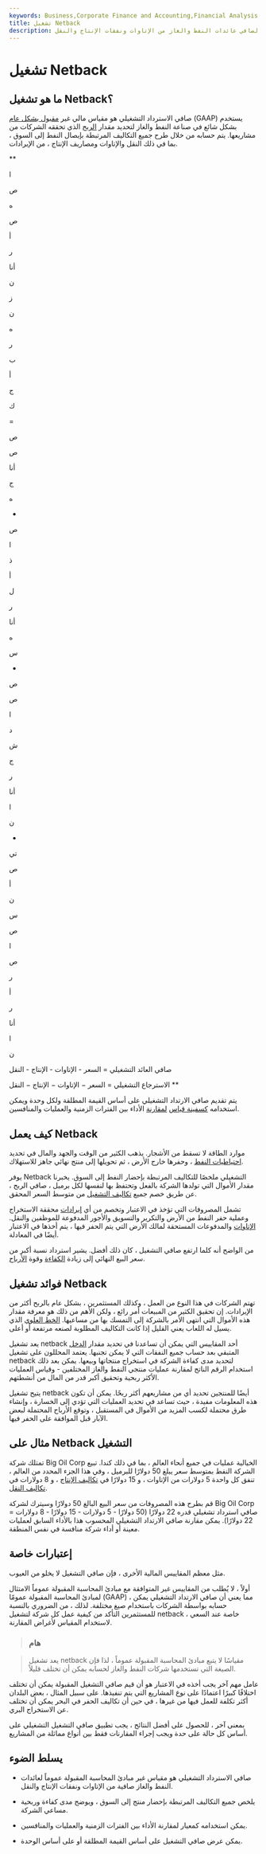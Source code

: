 ```yaml
---
keywords: Business,Corporate Finance and Accounting,Financial Analysis
title: تشغيل Netback
description: صافي الاسترداد التشغيلي هو مقياس لا يتبع مبادئ المحاسبة المقبولة عموماً لصافي عائدات النفط والغاز من الإتاوات ونفقات الإنتاج والنقل.
---
```


# تشغيل Netback
## ما هو تشغيل Netback؟

صافي الاسترداد التشغيلي هو مقياس مالي غير [مقبول بشكل عام](/gaap) (GAAP) يستخدم بشكل شائع في صناعة النفط والغاز لتحديد مقدار [الربح](/profit) الذي تحققه الشركات من مشاريعها. يتم حسابه من خلال طرح جميع التكاليف المرتبطة بإيصال النفط إلى السوق ، بما في ذلك النقل والإتاوات ومصاريف الإنتاج ، من الإيرادات.

**

ا

ص

ه

ص

أ

ر

أنا

ن

ز

ن

ه

ر

ب

أ

ج

ك

=

ص

ص

أنا

ج

ه

-

ص

ا

ذ

أ

ل

ر

أنا

ه

س

-

ص

ص

ا

د

ش

ج

ر

أنا

ا

ن

-

تي

ص

أ

ن

س

ص

ا

ص

ر

أ

ر

أنا

ا

ن

صافي العائد التشغيلي = السعر - الإتاوات - الإنتاج - النقل

الاسترجاع التشغيلي = السعر − الإتاوات − الإنتاج − النقل **

يتم تقديم صافي الارتداد التشغيلي على أساس القيمة المطلقة ولكل وحدة ويمكن استخدامه [كسفينة قياس](/benchmark) [لمقارنة](/benchmark) الأداء بين الفترات الزمنية والعمليات والمنافسين.

## كيف يعمل Netback

موارد الطاقة لا تسقط من الأشجار. يذهب الكثير من الوقت والجهد والمال في تحديد [احتياطيات النفط](/oil-reserves) ، وحفرها خارج الأرض ، ثم تحويلها إلى منتج نهائي جاهز للاستهلاك.

يوفر Netback التشغيلي ملخصًا للتكاليف المرتبطة بإحضار النفط إلى السوق. يخبرنا مقدار الأموال التي تولدها الشركة بالفعل وتحتفظ بها لنفسها لكل برميل ، صافي الربح ، عن طريق خصم جميع [تكاليف التشغيل](/operating-cost) من متوسط السعر المحقق.

تشمل المصروفات التي تؤخذ في الاعتبار وتخصم من أي [إيرادات](/revenue) محققة الاستخراج وعملية حفر النفط من الأرض والتكرير والتسويق والأجور المدفوعة للموظفين والنقل. [الإتاوات](/royalty-interest) والمدفوعات المستحقة لمالك الأرض التي يتم الحفر فيها ، يتم أخذها في الاعتبار أيضًا في المعادلة.

من الواضح أنه كلما ارتفع صافي التشغيل ، كان ذلك أفضل. يشير استرداد نسبة أكبر من سعر البيع النهائي إلى زيادة [الكفاءة](/efficiency) وقوة [الأرباح](/earnings-power).

## فوائد تشغيل Netback

تهتم الشركات في هذا النوع من العمل ، وكذلك المستثمرين ، بشكل عام بالربح أكثر من الإيرادات. إن تحقيق الكثير من المبيعات أمر رائع ، ولكن الأهم من ذلك هو معرفة مقدار هذه الأموال التي انتهى الأمر بالشركة إلى التمسك بها من مساعيها. [الخط العلوي](/topline) الذي يسيل له اللعاب يعني القليل إذا كانت التكاليف المطلوبة لصنعه مرتفعة أو أعلى.

يعد تشغيل netback أحد المقاييس التي يمكن أن تساعدنا في تحديد مقدار [الدخل](/income) المتبقي بعد حساب جميع النفقات التي لا يمكن تجنبها. يعتمد المحللون على تشغيل netback لتحديد مدى كفاءة الشركة في استخراج منتجاتها وبيعها. يمكن بعد ذلك استخدام الرقم الناتج لمقارنة عمليات منتجي النفط والغاز المختلفين - وقياس العمليات الأكثر ربحية وتحقيق أكبر قدر من المال من أنشطتهم.

يتيح تشغيل netback أيضًا للمنتجين تحديد أي من مشاريعهم أكثر ربحًا. يمكن أن تكون هذه المعلومات مفيدة ، حيث تساعد في تحديد العمليات التي تؤدي إلى الخسارة ، وإنشاء طرق محتملة لكسب المزيد من الأموال في المستقبل ، وتوقع الأرباح المحتملة لبعض الآبار قبل الموافقة على الحفر فيها.

## مثال على Netback التشغيل

تمتلك شركة Big Oil Corp الخيالية عمليات في جميع أنحاء العالم ، بما في ذلك كندا. تبيع الشركة النفط بمتوسط سعر يبلغ 50 دولارًا للبرميل ، وفي هذا الجزء المحدد من العالم ، تنفق كل واحدة 5 دولارات من الإتاوات ، و 15 دولارًا في [تكاليف الإنتاج](/production-cost) ، و 8 دولارات في [تكاليف النقل](/transportationexpenses).

قم بطرح هذه المصروفات من سعر البيع البالغ 50 دولارًا وسيترك لشركة Big Oil Corp صافي استرداد تشغيلي قدره 22 دولارًا (50 دولارًا - 5 دولارات - 15 دولارًا - 8 دولارات = 22 دولارًا). يمكن مقارنة صافي الارتداد التشغيلي المحسوب هذا بالأداء السابق لعمليات معينة أو أداء شركة منافسة في نفس المنطقة.

## إعتبارات خاصة

مثل معظم المقاييس المالية الأخرى ، فإن صافي التشغيل لا يخلو من العيوب.

أولاً ، لا يُطلب من المقاييس غير المتوافقة مع مبادئ المحاسبة المقبولة عموماً الامتثال لمبادئ المحاسبة المقبولة عمومًا (GAAP) ، مما يعني أن صافي الارتداد التشغيلي يمكن حسابه بواسطة الشركات باستخدام صيغ مختلفة. لذلك ، من الضروري بالنسبة للمستثمرين التأكد من كيفية عمل كل شركة لتشغيل netback ، خاصة عند السعي لاستخدام المقياس لأغراض المقارنة.

> ### هام

> يعد تشغيل netback مقياسًا لا يتبع مبادئ المحاسبة المقبولة عموماً ، لذا فإن الصيغة التي تستخدمها شركات النفط والغاز لحسابه يمكن أن تختلف قليلاً.

>

عامل مهم آخر يجب أخذه في الاعتبار هو أن قيم صافي التشغيل المقبولة يمكن أن تختلف اختلافًا كبيرًا اعتمادًا على نوع المشاريع التي يتم تنفيذها. على سبيل المثال ، بعض البلدان أكثر تكلفة للعمل فيها من غيرها ، في حين أن تكاليف الحفر في البحر يمكن أن تختلف عن الاستخراج البري.

بمعنى آخر ، للحصول على أفضل النتائج ، يجب تطبيق صافي التشغيل التشغيلي على أساس كل حالة على حدة ويجب إجراء المقارنات فقط بين أنواع مماثلة من المشاريع.

## يسلط الضوء

- صافي الاسترداد التشغيلي هو مقياس غير مبادئ المحاسبة المقبولة عموماً لعائدات النفط والغاز صافية من الإتاوات ونفقات الإنتاج والنقل.

- يلخص جميع التكاليف المرتبطة بإحضار منتج إلى السوق ، ويوضح مدى كفاءة وربحية مساعي الشركة.

- يمكن استخدامه كمعيار لمقارنة الأداء بين الفترات الزمنية والعمليات والمنافسين.

- يمكن عرض صافي التشغيل على أساس القيمة المطلقة أو على أساس الوحدة.

